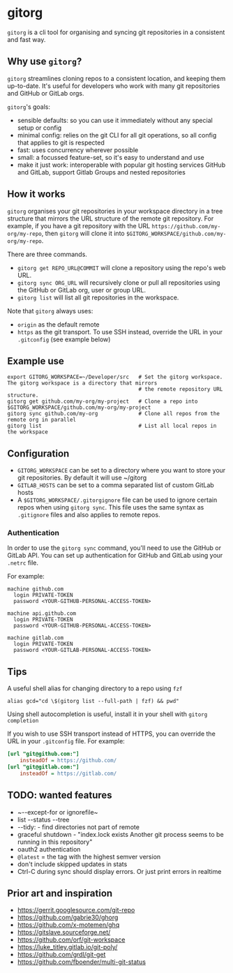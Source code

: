 # gitorg

`gitorg` is a cli tool for organising and syncing git repositories in a consistent and fast way.


## Why use `gitorg`?

`gitorg` streamlines cloning repos to a consistent location, and keeping them up-to-date. It's useful for developers who work with many git repositories and GitHub or GitLab orgs.

`gitorg`'s goals:
  * sensible defaults: so you can use it immediately without any special setup or config
  * minimal config: relies on the git CLI for all git operations, so all config that applies to git is respected
  * fast: uses concurrency wherever possible
  * small: a focussed feature-set, so it's easy to understand and use
  * make it just work: interoperable with popular git hosting services GitHub and GitLab, support Gitlab Groups and nested repositories


## How it works

`gitorg` organises your git repositories in your workspace directory in a tree structure that mirrors the URL structure of the remote git repository. For example, if you have a git repository with the URL `https://github.com/my-org/my-repo`, then `gitorg` will clone it into `$GITORG_WORKSPACE/github.com/my-org/my-repo`.

There are three commands.
- `gitorg get REPO_URL@COMMIT` will clone a repository using the repo's web URL.
- `gitorg sync ORG_URL` will recursively clone or pull all repositories using the GitHub or GitLab org, user or group URL.
- `gitorg list` will list all git repositories in the workspace.

Note that `gitorg` always uses:
 - `origin` as the default remote
 - `https` as the git transport. To use SSH instead, override the URL in your `.gitconfig` (see example below)


## Example use

```shell
export GITORG_WORKSPACE=~/Developer/src   # Set the gitorg workspace. The gitorg workspace is a directory that mirrors
                                          # the remote repository URL structure.
gitorg get github.com/my-org/my-project   # Clone a repo into $GITORG_WORKSPACE/github.com/my-org/my-project
gitorg sync github.com/my-org             # Clone all repos from the remote org in parallel
gitorg list                               # List all local repos in the workspace
```


## Configuration

- `GITORG_WORKSPACE` can be set to a directory where you want to store your git repositories. By default it will use ~/gitorg
- `GITLAB_HOSTS` can be set to a comma separated list of custom GitLab hosts
- A `$GITORG_WORKSPACE/.gitorgignore` file can be used to ignore certain repos when using `gitorg sync`. This file uses the same syntax as `.gitignore` files and also applies to remote repos.

### Authentication

In order to use the `gitorg sync` command, you'll need to use the GitHub or GitLab API. You can set up authentication for GitHub and GitLab using your `.netrc` file.

For example:
```
machine github.com
  login PRIVATE-TOKEN
  password <YOUR-GITHUB-PERSONAL-ACCESS-TOKEN>

machine api.github.com
  login PRIVATE-TOKEN
  password <YOUR-GITHUB-PERSONAL-ACCESS-TOKEN>

machine gitlab.com
  login PRIVATE-TOKEN
  password <YOUR-GITLAB-PERSONAL-ACCESS-TOKEN>
```


## Tips

A useful shell alias for changing directory to a repo using `fzf`
```shell
alias gcd="cd \$(gitorg list --full-path | fzf) && pwd"
```

Using shell autocompletion is useful, install it in your shell with `gitorg completion`

If you wish to use SSH transport instead of HTTPS, you can override the URL in your `.gitconfig` file. For example:
```ini
[url "git@github.com:"]
	insteadOf = https://github.com/
[url "git@gitlab.com:"]
	insteadOf = https://gitlab.com/
```


## TODO: wanted features
 - ~--except-for or ignorefile~
 - list --status --tree
 - --tidy: - find directories not part of remote
 - graceful shutdown - "index.lock exists Another git process seems to be running in this repository"
 - oauth2 authentication
 - `@latest` = the tag with the highest semver version
 - don't include skipped updates in stats
 - Ctrl-C during sync should display errors. Or just print errors in realtime


## Prior art and inspiration
 - https://gerrit.googlesource.com/git-repo
 - https://github.com/gabrie30/ghorg
 - https://github.com/x-motemen/ghq
 - https://gitslave.sourceforge.net/
 - https://github.com/orf/git-workspace
 - https://luke_titley.gitlab.io/git-poly/
 - https://github.com/grdl/git-get
 - https://github.com/fboender/multi-git-status
